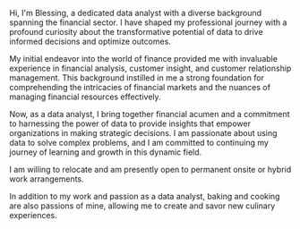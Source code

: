 Hi, I'm Blessing, a dedicated data analyst with a diverse background spanning the financial sector. I have shaped my professional journey with a profound curiosity about the transformative potential of data to drive informed decisions and optimize outcomes.

My initial endeavor into the world of finance provided me with invaluable experience in financial analysis, customer insight, and customer relationship management. This background instilled in me a strong foundation for comprehending the intricacies of financial markets and the nuances of managing financial resources effectively.

Now, as a data analyst, I bring together financial acumen and a commitment to harnessing the power of data to provide insights that empower organizations in making strategic decisions. I am passionate about using data to solve complex problems, and I am committed to continuing my journey of learning and growth in this dynamic field.

I am willing to relocate and am presently open to permanent onsite or hybrid work arrangements.

In addition to my work and passion as a data analyst, baking and cooking are also passions of mine, allowing me to create and savor new culinary experiences.

